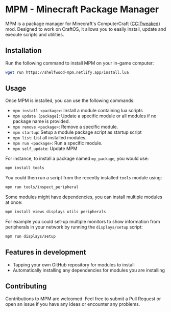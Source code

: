 # MPM - Minecraft Package Manager

MPM is a package manager for Minecraft's ComputerCraft ([CC:Tweaked](https://tweaked.cc)) mod. Designed to work on CraftOS, it allows you to easily install, update and execute scripts and utilities.

## Installation

Run the following command to install MPM on your in-game computer:

```bash
wget run https://shelfwood-mpm.netlify.app/install.lua
```

## Usage

Once MPM is installed, you can use the following commands:

- `mpm install <package>`: Install a module containing lua scripts
- `mpm update [package]`: Update a specific module or all modules if no package name is provided.
- `mpm remove <package>`: Remove a specific module.
- `mpm startup`: Setup a module package script as startup script
- `mpm list`: List all installed modules.
- `mpm run <package>`: Run a specific module.
- `mpm self_update`: Update MPM

For instance, to install a package named `my_package`, you would use:

```bash
mpm install tools
```

You could then run a script from the recently installed `tools` module using:

```bash
mpm run tools/inspect_peripheral
```

Some modules might have dependencies, you can install multiple modules at once:

```bash
mpm install views displays utils peripherals
```

For example you could set-up multiple monitors to show information from peripherals in your network by running the `displays/setup` script:

```bash
mpm run displays/setup
```

## Features in development

- Tapping your own GitHub repository for modules to install
- Automatically installing any dependencies for modules you are installing

## Contributing

Contributions to MPM are welcomed. Feel free to submit a Pull Request or open an issue if you have any ideas or encounter any problems.
